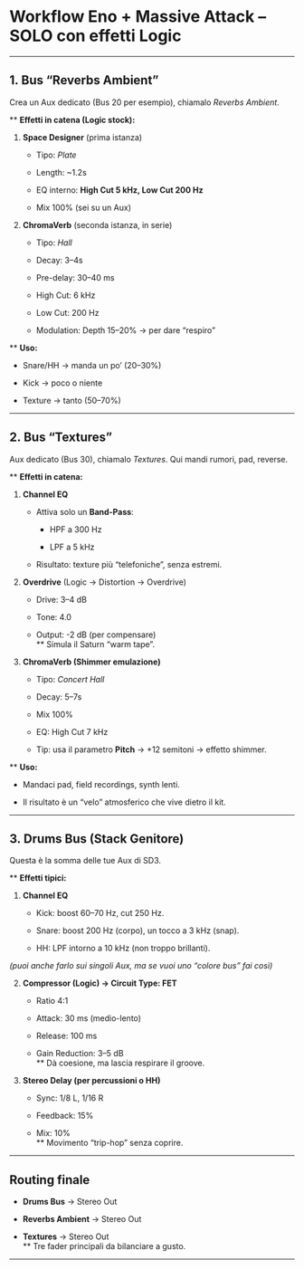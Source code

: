 # Workflow Eno + Massive Attack – SOLO con effetti Logic

---

## 1. **Bus “Reverbs Ambient”**

Crea un Aux dedicato (Bus 20 per esempio), chiamalo _Reverbs Ambient_.

** **Effetti in catena (Logic stock):**

1. **Space Designer** (prima istanza)
    
    - Tipo: _Plate_
        
    - Length: ~1.2s
        
    - EQ interno: **High Cut 5 kHz, Low Cut 200 Hz**
        
    - Mix 100% (sei su un Aux)
        
2. **ChromaVerb** (seconda istanza, in serie)
    
    - Tipo: _Hall_
        
    - Decay: 3–4s
        
    - Pre-delay: 30–40 ms
        
    - High Cut: 6 kHz
        
    - Low Cut: 200 Hz
        
    - Modulation: Depth 15–20% → per dare “respiro”
        

** **Uso:**

- Snare/HH → manda un po’ (20–30%)
    
- Kick → poco o niente
    
- Texture → tanto (50–70%)
    

---

## 2. **Bus “Textures”**

Aux dedicato (Bus 30), chiamalo _Textures_. Qui mandi rumori, pad, reverse.

** **Effetti in catena:**

1. **Channel EQ**
    
    - Attiva solo un **Band-Pass**:
        
        - HPF a 300 Hz
            
        - LPF a 5 kHz
            
    - Risultato: texture più “telefoniche”, senza estremi.
        
2. **Overdrive** (Logic → Distortion → Overdrive)
    
    - Drive: 3–4 dB
        
    - Tone: 4.0
        
    - Output: -2 dB (per compensare)  
        ** Simula il Saturn “warm tape”.
        
3. **ChromaVerb (Shimmer emulazione)**
    
    - Tipo: _Concert Hall_
        
    - Decay: 5–7s
        
    - Mix 100%
        
    - EQ: High Cut 7 kHz
        
    - Tip: usa il parametro **Pitch** → +12 semitoni → effetto shimmer.
        

** **Uso:**

- Mandaci pad, field recordings, synth lenti.
    
- Il risultato è un “velo” atmosferico che vive dietro il kit.
    

---

## 3. **Drums Bus (Stack Genitore)**

Questa è la somma delle tue Aux di SD3.

** **Effetti tipici:**

1. **Channel EQ**
    
    - Kick: boost 60–70 Hz, cut 250 Hz.
        
    - Snare: boost 200 Hz (corpo), un tocco a 3 kHz (snap).
        
    - HH: LPF intorno a 10 kHz (non troppo brillanti).
        

_(puoi anche farlo sui singoli Aux, ma se vuoi uno “colore bus” fai così)_

2. **Compressor (Logic) → Circuit Type: FET**
    
    - Ratio 4:1
        
    - Attack: 30 ms (medio-lento)
        
    - Release: 100 ms
        
    - Gain Reduction: 3–5 dB  
        ** Dà coesione, ma lascia respirare il groove.
        
3. **Stereo Delay (per percussioni o HH)**
    
    - Sync: 1/8 L, 1/16 R
        
    - Feedback: 15%
        
    - Mix: 10%  
        ** Movimento “trip-hop” senza coprire.
        

---

## Routing finale

- **Drums Bus** → Stereo Out
    
- **Reverbs Ambient** → Stereo Out
    
- **Textures** → Stereo Out  
    ** Tre fader principali da bilanciare a gusto.
    

---